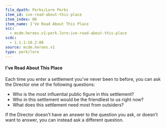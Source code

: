 ```yaml
---
file_dpath: Perks/Lore Perks
item_id: ive-read-about-this-place
item_index: 08
item_name: I'Ve Read About This Place
scc:
  - mcdm.heroes.v1:perk.lore:ive-read-about-this-place
scdc:
  - 1.1.1:10.2:08
source: mcdm.heroes.v1
type: perk/lore
---
```


#### I've Read About This Place

Each time you enter a settlement you've never been to before, you can ask the Director one of the following questions:

- Who is the most influential public figure in this settlement?
- Who in this settlement would be the friendliest to us right now?
- What does this settlement need most from outsiders?

If the Director doesn't have an answer to the question you ask, or doesn't want to answer, you can instead ask a different question.
